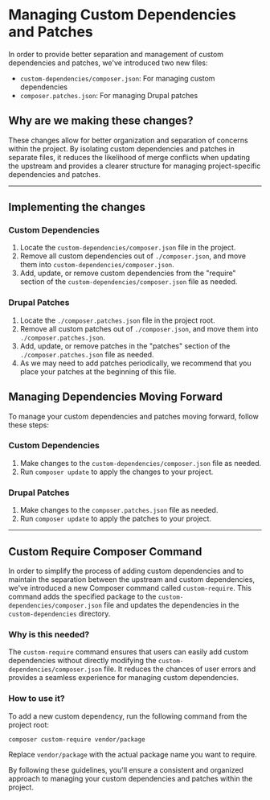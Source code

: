# Managing Custom Dependencies and Patches

In order to provide better separation and management of custom dependencies and patches, we've introduced two new files:

- `custom-dependencies/composer.json`: For managing custom dependencies
- `composer.patches.json`: For managing Drupal patches

## Why are we making these changes?

These changes allow for better organization and separation of concerns within the project. By isolating custom dependencies and patches in separate files, it reduces the likelihood of merge conflicts when updating the upstream and provides a clearer structure for managing project-specific dependencies and patches.

---

## Implementing the changes

### Custom Dependencies

1. Locate the `custom-dependencies/composer.json` file in the project.
2. Remove all custom dependencies out of `./composer.json`, and move them into `custom-dependencies/composer.json`.
3. Add, update, or remove custom dependencies from the "require" section of the `custom-dependencies/composer.json` file as needed.

### Drupal Patches

1. Locate the `./composer.patches.json` file in the project root.
2. Remove all custom patches out of `./composer.json`, and move them into `./composer.patches.json`.
3. Add, update, or remove patches in the "patches" section of the `./composer.patches.json` file as needed.
4. As we may need to add patches periodically, we recommend that you place your patches at the beginning of this file.

## Managing Dependencies Moving Forward

To manage your custom dependencies and patches moving forward, follow these steps:

### Custom Dependencies

1. Make changes to the `custom-dependencies/composer.json` file as needed.
2. Run `composer update` to apply the changes to your project.

### Drupal Patches

1. Make changes to the `composer.patches.json` file as needed.
2. Run `composer update` to apply the patches to your project.

---

## Custom Require Composer Command

In order to simplify the process of adding custom dependencies and to maintain the separation between the upstream and custom dependencies, we've introduced a new Composer command called `custom-require`. This command adds the specified package to the `custom-dependencies/composer.json` file and updates the dependencies in the `custom-dependencies` directory.

### Why is this needed?

The `custom-require` command ensures that users can easily add custom dependencies without directly modifying the `custom-dependencies/composer.json` file. It reduces the chances of user errors and provides a seamless experience for managing custom dependencies.

### How to use it?

To add a new custom dependency, run the following command from the project root:

```sh
composer custom-require vendor/package
```

Replace `vendor/package` with the actual package name you want to require.

By following these guidelines, you'll ensure a consistent and organized approach to managing your custom dependencies and patches within the project.
